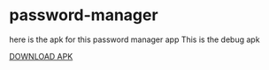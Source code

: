 # password-manager
here is the apk for this password manager app
This is the debug apk

[DOWNLOAD APK](https://drive.google.com/file/d/1qVSM7wX021w0d1LKJVaCpfxAgX8DT9Lx/view?usp=sharing)
